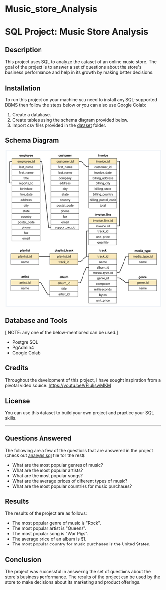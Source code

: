 # Music_store_Analysis
# SQL Project: Music Store Analysis


## Description

This project uses SQL to analyze the dataset of an online music store. The goal of the project is to answer a set of questions about the store's business performance and help in its growth by making better decisions.

## Installation

To run this project on your machine you need to install any SQL-supported DBMS then follow the steps below or you can also use Google Colab: 
1. Create a database.
2. Create tables using the schema diagram provided below.
3. Import csv files provided in the <a href="https://github.com/avishek09/Music-Store-Analysis/tree/main/dataset">dataset</a> folder.


## Schema Diagram

![Schema Diagram](schema_diagram.png)

<!-- ## Usage

Provide instructions and examples for use. Include screenshots as needed.

To add a screenshot, create an `assets/images` folder in your repository and upload your screenshot to it. Then, using the relative filepath, add it to your README using the following syntax:

    ```md
    ![schema](MusicDatabaseSchema.png)
    ``` -->

## Database and Tools
[ NOTE: any one of the below-mentioned can be used.]

* Postgre SQL
* PgAdmin4
* Google Colab 

## Credits

Throughout the development of this project, I have sought inspiration from a pivotal video source: https://youtu.be/VFIuIjswMKM

## License

You can use this dataset to build your own project and practice your SQL skills.

---



## Questions Answered

The following are a few of the questions that are answered in the project (check out <a href="https://github.com/avishek09/Music-Store-Analysis/blob/main/analysis.sql">analysis.sql</a> file for the rest):

* What are the most popular genres of music?
* What are the most popular artists?
* What are the most popular songs?
* What are the average prices of different types of music?
* What are the most popular countries for music purchases?

## Results

The results of the project are as follows:

* The most popular genre of music is "Rock".
* The most popular artist is "Queens".
* The most popular song is "War Pigs".
* The average price of an album is $1.
* The most popular country for music purchases is the United States.

## Conclusion

The project was successful in answering the set of questions about the store's business performance.
The results of the project can be used by the store to make decisions about its marketing and product offerings.
